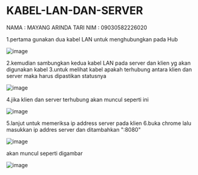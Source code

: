 # KABEL-LAN-DAN-SERVER





NAMA : MAYANG ARINDA TARI 
NIM : 09030582226020

1.pertama gunakan dua kabel LAN untuk menghubungkan pada Hub 





![image](https://github.com/MayangArinda17/KABEL-LAN-DAN-SERVER/assets/150981696/52ac9cfd-9bd7-4c5d-a853-75d5e4d5bdec)





2.kemudian sambungkan kedua kabel LAN pada server dan klien yg akan digunakan kabel
3.untuk melihat kabel apakah terhubung antara klien dan server maka harus dipastikan statusnya


![image](https://github.com/MayangArinda17/KABEL-LAN-DAN-SERVER/assets/150981696/dd1d51fb-2ebe-4b0f-b23c-1aa8ea293fd3)





4.jika klien dan server terhubung akan muncul seperti ini




![image](https://github.com/MayangArinda17/KABEL-LAN-DAN-SERVER/assets/150981696/92a7871b-5774-44ed-b726-0c90711f26b1)




5.lanjut untuk memeriksa ip address server pada klien
6.buka chrome lalu masukkan ip addres server dan ditambahkan ":8080"





![image](https://github.com/MayangArinda17/KABEL-LAN-DAN-SERVER/assets/150981696/e0015266-97bf-48a4-b587-047a4b551ed1)





akan muncul seperti digambar





![image](https://github.com/MayangArinda17/KABEL-LAN-DAN-SERVER/assets/150981696/91d5c716-8d00-4892-b79f-8efc24b0b055)




